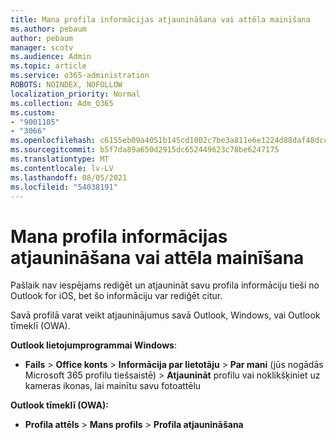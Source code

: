 ```yaml
---
title: Mana profila informācijas atjaunināšana vai attēla mainīšana
ms.author: pebaum
author: pebaum
manager: scotv
ms.audience: Admin
ms.topic: article
ms.service: o365-administration
ROBOTS: NOINDEX, NOFOLLOW
localization_priority: Normal
ms.collection: Adm_O365
ms.custom:
- "9001105"
- "3066"
ms.openlocfilehash: c6155eb09a4051b145cd1002c7be3a811e6e1224d88daf48dccbb4e059475081
ms.sourcegitcommit: b5f7da89a650d2915dc652449623c78be6247175
ms.translationtype: MT
ms.contentlocale: lv-LV
ms.lasthandoff: 08/05/2021
ms.locfileid: "54038191"
---
```

# <a name="update-my-profile-information-or-change-my-picture"></a>Mana profila informācijas atjaunināšana vai attēla mainīšana

Pašlaik nav iespējams rediģēt un atjaunināt savu profila informāciju tieši no Outlook for iOS, bet šo informāciju var rediģēt citur. 

Savā profilā varat veikt atjauninājumus savā Outlook, Windows, vai Outlook tīmeklī (OWA). 

**Outlook lietojumprogrammai Windows**: 

- **Fails**  >  **Office konts**  >  **Informācija par lietotāju**  >  **Par mani** (jūs nogādās Microsoft 365 profilu tiešsaistē) > **Atjaunināt** profilu vai noklikšķiniet uz kameras ikonas, lai mainītu savu fotoattēlu  
  
**Outlook tīmeklī (OWA):** 

- **Profila attēls**  >  **Mans profils**  >  **Profila atjaunināšana**
